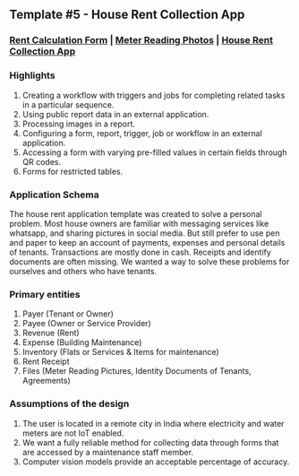 ## Template #5 - House Rent Collection App                    
     
### [Rent Calculation Form](https://app1.cliosight.com/app/forms/217/show/public?noNavbar=true)  |   [Meter Reading Photos](https://app1.cliosight.com/app/reports/392/show/public?noNavbar=true)  | [House Rent Collection App](https://app1.cliosight.com/app/applications/11/show)            

### Highlights      
1. Creating a workflow with  triggers and jobs for completing related tasks in a particular sequence.  
2. Using public report data in an external application.
3. Processing images in a report.  
4. Configuring a form, report, trigger, job or workflow in an external application.  
5. Accessing a form with varying  pre-filled values in certain fields through QR codes.
6. Forms for restricted tables.   

### Application Schema    
The house rent application template was created to solve a personal problem. Most house owners are familiar with messaging services like whatsapp, and sharing pictures in social media. But still prefer to use pen and paper to keep an account of  payments, expenses and personal details of tenants. Transactions are mostly done in cash. Receipts and identify documents are often missing. We wanted a way to solve these problems for ourselves and others who have tenants.   

### Primary entities
1. Payer (Tenant or Owner)      
2. Payee (Owner or Service Provider)       
3. Revenue (Rent)          
4. Expense (Building Maintenance)           
5. Inventory (Flats or Services & Items for maintenance)             
6. Rent Receipt       
7. Files (Meter Reading Pictures, Identity Documents of Tenants, Agreements)         

### Assumptions of the design     
1. The user is located in a remote city in India where electricity and water meters are not IoT enabled.   
2. We want a fully reliable method for collecting data through forms that are accessed by a maintenance staff member.      
3. Computer vision models provide an acceptable percentage of accuracy.     


